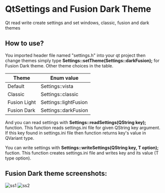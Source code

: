 # QtSettings and Fusion Dark Theme
Qt read write create settings and set windows, classic, fusion and dark themes

## How to use?
You imported header file named "settings.h" into your qt project then change themes simply type **Settings::setTheme(Settings::darkFusion);** for Fusion Dark theme. Other theme choices in the table.

| Theme | Enum value | 
|---|---|
| Default | Settings::vista |
| Classic | Settings::classic |
| Fusion Light | Settings::lightFusion |
| Fusion Dark | Settings::darkFusion |

And you can read settings with **Settings::readSettings(QString key);** function. This function reads settings.ini file for given QString key argument. If this key found in settings.ini file then function returns key's value in QVariant type.

You can write settings with **Settings::writeSettings(QString key, T option);** fuction. This function creates settings.ini file and writes key and its value (T type option). 


## Fusion Dark theme screenshots:

![ss1](https://raw.githubusercontent.com/cheytacllc/QtSettingsandTheme/master/2018-09-14_192745.jpg)
![ss2](https://raw.githubusercontent.com/cheytacllc/QtSettingsandTheme/master/2018-09-14_192822.jpg)

